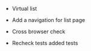 - Virtual list

- Add a navigation for list page

- Cross browser check
- Recheck tests added tests
